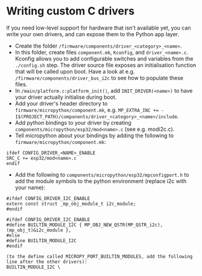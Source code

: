 # Writing custom C drivers
If you need low-level support for hardware that isn't available yet, you can write your own drivers, and can expose them to the Python app layer.
 * Create the folder `/firmware/components/driver_<category>_<name>`.
 * In this folder, create files `component.mk`, `Kconfig`, and `driver_<name>.c`. Kconfig allows you to add configurable switches and variables from the `./config.sh` step. The driver source file exposes an initialisation function that will be called upon boot. Have a look at e.g. `/firmware/components/driver_bus_i2c` to see how to populate these files.
 * In `/main/platform.c:platform_init()`, add `INIT_DRIVER(<name>)` to have your driver actually initialise during boot.
 * Add your driver's header directory to `firmware/micropython/component.mk`, e.g. `MP_EXTRA_INC += -I$(PROJECT_PATH)/components/driver_<category>_<name>/include`.
 * Add python bindings to your driver by creating `components/micropython/esp32/mod<name>.c` (see e.g. modi2c.c).
 * Tell micropython about your bindings by adding the following to `firmware/micropython/component.mk`:
```
ifdef CONFIG_DRIVER_<NAME>_ENABLE
SRC_C += esp32/mod<name>.c
endif
```
 * Add the following to `components/micropython/esp32/mpconfigport.h` to add the module symbols to the python environment (replace i2c with your name):
```
#ifdef CONFIG_DRIVER_I2C_ENABLE
extern const struct _mp_obj_module_t i2c_module;
#endif
```
```
#ifdef CONFIG_DRIVER_I2C_ENABLE
#define BUILTIN_MODULE_I2C { MP_OBJ_NEW_QSTR(MP_QSTR_i2c), (mp_obj_t)&i2c_module },
#else
#define BUILTIN_MODULE_I2C
#endif
```
```
(to the define called MICROPY_PORT_BUILTIN_MODULES, add the following line after the other drivers):
BUILTIN_MODULE_I2C \
```